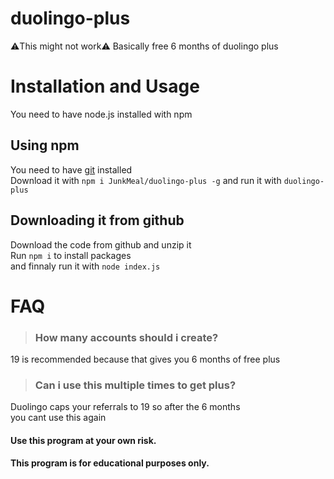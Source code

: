 # duolingo-plus
⚠️This might not work⚠️
Basically free 6 months of duolingo plus

# Installation and Usage
You need to have node.js installed with npm

## Using npm
You need to have [git](https://git-scm.com/downloads) installed  
Download it with `npm i JunkMeal/duolingo-plus -g`
and run it with `duolingo-plus`  

## Downloading it from github
Download the code from github and unzip it  
Run `npm i` to install packages  
and finnaly run it with `node index.js`  

# FAQ
> ### How many accounts should i create?  

19 is recommended because that gives you 6 months of 
free plus

> ### Can i use this multiple times to get plus?

Duolingo caps your referrals to 19 so after the 6 months  
you cant use this again

#### Use this program at your own risk.
#### This program is for educational purposes only.
